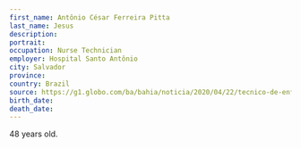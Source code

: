 ```yaml
---
first_name: Antônio César Ferreira Pitta
last_name: Jesus
description: 
portrait: 
occupation: Nurse Technician
employer: Hospital Santo Antônio
city: Salvador
province: 
country: Brazil
source: https://g1.globo.com/ba/bahia/noticia/2020/04/22/tecnico-de-enfermagem-que-morreu-com-covid-19-mandou-audio-para-amigo-falando-sobre-sintomas.ghtml
birth_date: 
death_date: 
---
```


48 years old.